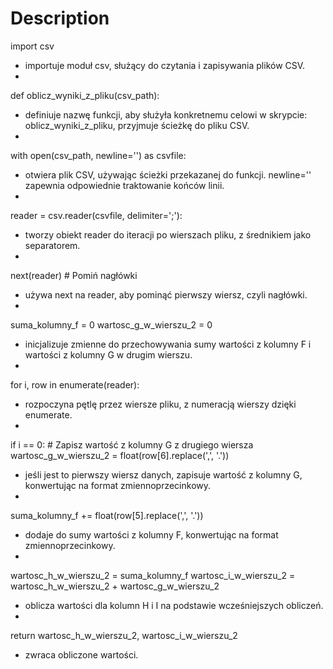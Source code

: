# Description


import csv
- importuje moduł csv, służący do czytania i zapisywania plików CSV.
-
def oblicz_wyniki_z_pliku(csv_path):
- definiuje nazwę funkcji, aby służyła konkretnemu celowi w skrypcie: oblicz_wyniki_z_pliku, przyjmuje ścieżkę do pliku CSV.
-
with open(csv_path, newline='') as csvfile:
- otwiera plik CSV, używając ścieżki przekazanej do funkcji. newline='' zapewnia odpowiednie traktowanie końców linii.
-
reader = csv.reader(csvfile, delimiter=';'):
- tworzy obiekt reader do iteracji po wierszach pliku, z średnikiem jako separatorem.
-
next(reader)  # Pomiń nagłówki
- używa next na reader, aby pominąć pierwszy wiersz, czyli nagłówki.
-
suma_kolumny_f = 0
wartosc_g_w_wierszu_2 = 0
- inicjalizuje zmienne do przechowywania sumy wartości z kolumny F i wartości z kolumny G w drugim wierszu.
-
for i, row in enumerate(reader):
- rozpoczyna pętlę przez wiersze pliku, z numeracją wierszy dzięki enumerate.
-
if i == 0:  # Zapisz wartość z kolumny G z drugiego wiersza
    wartosc_g_w_wierszu_2 = float(row[6].replace(',', '.'))
- jeśli jest to pierwszy wiersz danych, zapisuje wartość z kolumny G, konwertując na format zmiennoprzecinkowy.
-
suma_kolumny_f += float(row[5].replace(',', '.'))
- dodaje do sumy wartości z kolumny F, konwertując na format zmiennoprzecinkowy.
-
wartosc_h_w_wierszu_2 = suma_kolumny_f
wartosc_i_w_wierszu_2 = wartosc_h_w_wierszu_2 + wartosc_g_w_wierszu_2
- oblicza wartości dla kolumn H i I na podstawie wcześniejszych obliczeń.
-
return wartosc_h_w_wierszu_2, wartosc_i_w_wierszu_2
- zwraca obliczone wartości.
